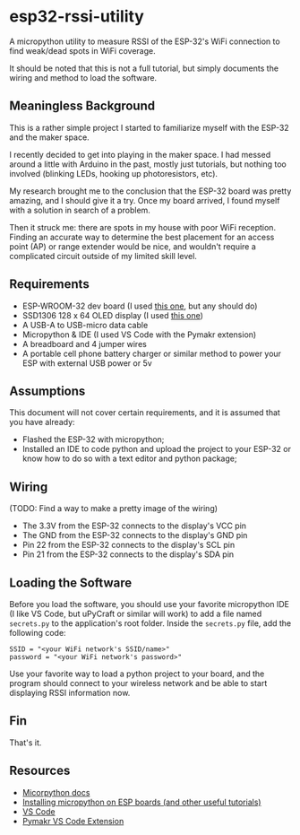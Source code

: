 # esp32-rssi-utility
A micropython utility to measure RSSI of the ESP-32's WiFi connection to find weak/dead spots in WiFi coverage.

It should be noted that this is not a full tutorial, but simply documents the wiring and method to load the software.

## Meaningless Background
This is a rather simple project I started to familiarize myself with the ESP-32 and the maker space.

I recently decided to get into playing in the maker space.  I had messed around a little with Arduino in the past, mostly just tutorials, but nothing too involved (blinking LEDs, hooking up photoresistors, etc).  

My research brought me to the conclusion that the ESP-32 board was pretty amazing, and I should give it a try.  Once my board arrived, I found myself with a solution in search of a problem.

Then it struck me: there are spots in my house with poor WiFi reception.  Finding an accurate way to determine the best placement for an access point (AP) or range extender would be nice, and wouldn't require a complicated circuit outside of my limited skill level.

## Requirements
- ESP-WROOM-32 dev board (I used [this one](https://www.amazon.com/gp/product/B0718T232Z/ref=ppx_yo_dt_b_asin_title_o03_s00?ie=UTF8&psc=1), but any should do)
- SSD1306 128 x 64 OLED display (I used [this one](https://www.amazon.com/gp/product/B072Q2X2LL/ref=ppx_yo_dt_b_asin_title_o04_s00?ie=UTF8&psc=1))
- A USB-A to USB-micro data cable
- Micropython & IDE (I used VS Code with the Pymakr extension)
- A breadboard and 4 jumper wires
- A portable cell phone battery charger or similar method to power your ESP with external USB power or 5v

## Assumptions
This document will not cover certain requirements, and it is assumed that you have already:
- Flashed the ESP-32 with micropython;
- Installed an IDE to code python and upload the project to your ESP-32 or know how to do so with a text editor and python package;

## Wiring 
(TODO: Find a way to make a pretty image of the wiring)
- The 3.3V from the ESP-32 connects to the display's VCC pin
- The GND from the ESP-32 connects to the display's GND pin
- Pin 22 from the ESP-32 connects to the display's SCL pin
- Pin 21 from the ESP-32 connects to the display's SDA pin
## Loading the Software
Before you load the software, you should use your favorite micropython IDE (I like VS Code, but uPyCraft or similar will work) to add a file named `secrets.py` to the application's root folder.  Inside the `secrets.py` file, add the following code:
```
SSID = "<your WiFi network's SSID/name>"
password = "<your WiFi network's password>"
```
Use your favorite way to load a python project to your board, and the program should connect to your wireless network and be able to start displaying RSSI information now.
## Fin
That's it.

## Resources
- [Micorpython docs](https://docs.micropython.org/en/latest/esp32/quickref.html)
- [Installing micropython on ESP boards (and other useful tutorials)](https://randomnerdtutorials.com/getting-started-micropython-esp32-esp8266/)
- [VS Code](https://code.visualstudio.com/download)
- [Pymakr VS Code Extension](https://github.com/pycom/pymakr-vsc)
